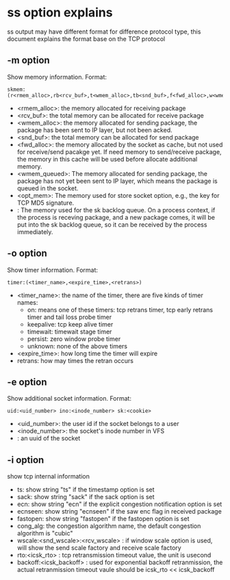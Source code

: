 # ss option explains
ss output may have different format for difference protocol type, this
document explains the format base on the TCP protocol
## -m option
Show memory information. Format:

    skmem:(r<rmem_alloc>,rb<rcv_buf>,t<wmem_alloc>,tb<snd_buf>,f<fwd_alloc>,w<wmem_queued>,o<opt_mem>,bl<backlog>)

* <rmem_alloc>:
  the memory allocated for receiving package
* <rcv_buf>:
  the total memory can be allocated for receive package
* <wmem_alloc>:
  the memory allocated for sending package, the package has
  been sent to IP layer, but not been acked.
* <snd_buf>:
  the total memory can be allocated for send package
* <fwd_alloc>:
  the memory allocated by the socket as cache, but not used for
  receive/send pacakge yet. If need memory to send/receive package,
  the memory in this cache will be used before allocate additional
  memory.
* <wmem_queued>:
  The memory allocated for sending package, the package has not yet
  been sent to IP layer, which means the package is queued in the
  socket.
* <opt_mem>:
  The memory used for store socket option, e.g., the key for TCP MD5
  signature.
* <backlog>:
  The memory used for the sk backlog queue. On a process context, if
  the process is receving package, and a new package comes, it will be
  put into the sk backlog queue, so it can be received by the process
  immediately.

## -o option
Show timer information. Format:

    timer:(<timer_name>,<expire_time>,<retrans>)

* <timer_name>:
  the name of the timer, there are five kinds of timer names:
  * on: means one of these timers: tcp retrans timer, tcp early retrans timer and tail loss probe timer
  * keepalive: tcp keep alive timer
  * timewait: timewait stage timer
  * persist: zero window probe timer
  * unknown: none of the above timers
* <expire_time>:
  how long time the timer will expire
* retrans:
  how may times the retran occurs

## -e option
Show additional socket information. Format:

    uid:<uid_number> ino:<inode_number> sk:<cookie>

* <uid_number>:
  the user id if the socket belongs to a user
* <inode_number>:
  the socket's inode number in VFS
* <cookie>:
  an uuid of the socket

## -i option
show tcp internal information

* ts:
  show string "ts" if the timestamp option is set
* sack:
  show string "sack" if the sack option is set
* ecn:
  show string "ecn" if the explicit congestion notification option is
  set
* ecnseen:
  show string "ecnseen" if the saw enc flag in received package
* fastopen:
  show string "fastopen" if the fastopen option is set
* cong_alg:
  the congestion algorithm name, the default congestion algorithm is
  "cubic"
* wscale:<snd_wscale>:<rcv_wscale> :
  if window scale option is used, will show the send scale factory and
  receive scale factory
* rto:<icsk_rto> :
  tcp retransmission timeout value, the unit is usecond
* backoff:<icsk_backoff> :
  used for exponential backoff retranmission, the actual retranmission
  timeout vaule should be icsk_rto << icsk_backoff
